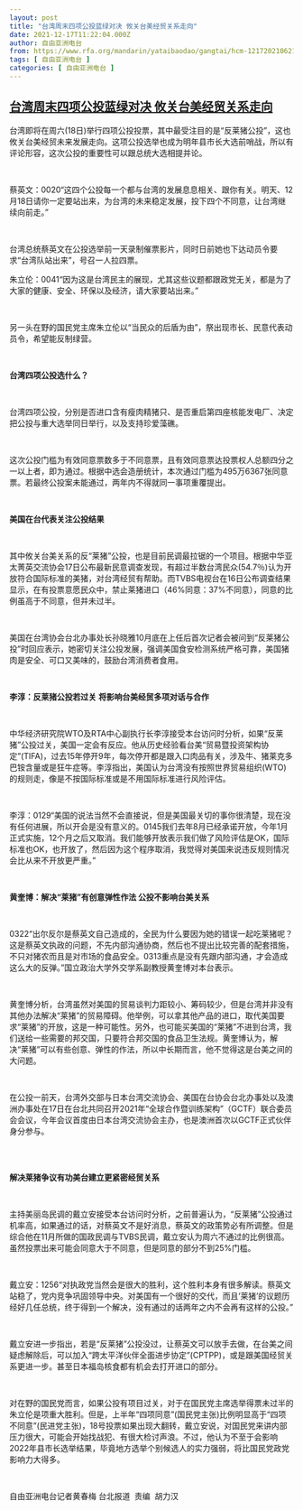 ```yaml
---
layout: post
title: "台湾周末四项公投蓝绿对决 攸关台美经贸关系走向"
date: 2021-12-17T11:22:04.000Z
author: 自由亚洲电台
from: https://www.rfa.org/mandarin/yataibaodao/gangtai/hcm-12172021062156.html
tags: [ 自由亚洲电台 ]
categories: [ 自由亚洲电台 ]
---
```

<!--1639740124000-->
[台湾周末四项公投蓝绿对决 攸关台美经贸关系走向](https://www.rfa.org/mandarin/yataibaodao/gangtai/hcm-12172021062156.html)
------

<div>
<p>台湾即将在周六(18日)举行四项公投投票，其中最受注目的是“反莱猪公投”，这也攸关台美经贸未来发展走向。这项公投选举也成为明年县市长大选前哨战，所以有评论形容，这次公投的重要性可以跟总统大选相提并论。</p><p> </p><p>蔡英文：0020“这四个公投每一个都与台湾的发展息息相关、跟你有关。明天、12月18日请你一定要站出来，为台湾的未来稳定发展，投下四个不同意，让台湾继续向前走。”</p><p> </p><p>台湾总统蔡英文在公投选举前一天录制催票影片，同时日前她也下达动员令要求“台湾队站出来”，号召一人拉四票。</p><p>朱立伦：0041“因为这是台湾民主的展现，尤其这些议题都跟政党无关，都是为了大家的健康、安全、环保以及经济，请大家要站出来。”</p><p> </p><p>另一头在野的国民党主席朱立伦以“当民众的后盾为由”，祭出现市长、民意代表动员令，希望能反制绿营。</p><p> </p><p><strong>台湾四项公投选什么？</strong></p><p> </p><p>台湾四项公投，分别是否进口含有瘦肉精猪只、是否重启第四座核能发电厂、决定把公投与重大选举同日举行，以及支持珍爱藻礁。</p><p> </p><p>这次公投门槛为有效同意票数多于不同意票，且有效同意票达投票权人总额四分之一以上者，即为通过。根据中选会造册统计，本次通过门槛为495万6367张同意票。若最终公投案未能通过，两年内不得就同一事项重覆提出。</p><p> </p><p><strong>美国在台代表关注公投结果</strong></p><p> </p><p>其中攸关台美关系的反“莱猪”公投，也是目前民调最拉锯的一个项目。根据中华亚太菁英交流协会17日公布最新民意调查发现，有超过半数台湾民众(54.7％)认为开放符合国际标准的美猪，对台湾经贸有帮助。而TVBS电视台在16日公布调查结果显示，在有投票意愿民众中，禁止莱猪进口（46%同意：37%不同意），同意的比例虽高于不同意，但并未过半。</p><p> </p><p>美国在台湾协会台北办事处长孙晓雅10月底在上任后首次记者会被问到“反莱猪公投”时回应表示，她密切关注公投发展，强调美国食安检测系统严格可靠，美国猪肉是安全、可口又美味的，鼓励台湾消费者食用。</p><p> </p><p><strong>李淳：反莱猪公投若过关</strong> <strong>将影响台美经贸多项对话与合作</strong></p><p> </p><p>中华经济研究院WTO及RTA中心副执行长李淳接受本台访问时分析，如果“反莱猪”公投过关，美国一定会有反应。他从历史经验看台美“贸易暨投资架构协定”(TIFA)，过去15年停开9年，每次停开都是跟入口肉品有关，涉及牛、猪莱克多巴铵含量或是狂牛症等。李淳指出，美国认为台湾没有按照世界贸易组织(WTO)的规则走，像是不按国际标准或是不用国际标准进行风险评估。</p><p> </p><p>李淳：0129“美国的说法当然不会直接说，但是美国最关切的事你很清楚，现在没有任何进展，所以开会是没有意义的。0145我们去年8月已经承诺开放，今年1月正式实施，12个月之后又取消。我们能够开放表示我们做了风险评估是OK，国际标准也OK，也开放了，然后因为这个程序取消，我觉得对美国来说违反规则情况会比从来不开放更严重。”</p><p> </p><p><strong>黄奎博：解决“莱猪”有创意弹性作法 公投不影响台美关系</strong></p><p> </p><p>0322“出尔反尔是蔡英文自己造成的，全民为什么要因为她的错误一起吃莱猪呢？这是蔡英文执政的问题，不先内部沟通协商，然后也不提出比较完善的配套措施，不只对猪农而且是对市场的食品安全。0313重点是没有先跟内部沟通，才会造成这么大的反弹。”国立政治大学外交学系副教授黄奎博对本台表示。</p><p> </p><p>黄奎博分析，台湾虽然对美国的贸易谈判力距较小、筹码较少，但是台湾并非没有其他办法解决“莱猪”的贸易障碍。他举例，可以拿其他产品的进口，取代美国要求“莱猪”的开放，这是一种可能性。另外，也可能买美国的“莱猪”不进到台湾，我们送给一些需要的邦交国，只要符合邦交国的食品卫生法规。黄奎博认为，解决“莱猪”可以有些创意、弹性的作法，所以中长期而言，他不觉得这是台美之间的大问题。</p><p> </p><p>在公投一前天，台湾外交部与日本台湾交流协会、美国在台协会台北办事处以及澳洲办事处在17日在台北共同召开2021年“全球合作暨训练架构”（GCTF）联合委员会会议，今年会议首度由日本台湾交流协会主办，也是澳洲首次以GCTF正式伙伴身分参与。</p><p><br/><br/></p><p><strong>解决莱猪争议有功美台建立更紧密经贸关系</strong></p><p> </p><p>主持美丽岛民调的戴立安接受本台访问时分析，之前普遍认为，“反莱猪”公投通过机率高，如果通过的话，对蔡英文不是好消息，蔡英文的政策势必有所调整。但是综合他在11月所做的国政民调与TVBS民调，戴立安认为周六不通过的比例很高。虽然投票出来可能会同意大于不同意，但是同意的部分不到25%门槛。</p><p> </p><p>戴立安：1256“对执政党当然会是很大的胜利，这个胜利本身有很多解读。蔡英文站稳了，党内竞争巩固领导中央。对美国有一个很好的交代，而且‘莱猪’的议题历经好几任总统，终于得到一个解决，没有通过的话两年之内不会再有这样的公投。”</p><p> </p><p>戴立安进一步指出，若是“反莱猪”公投没过，让蔡英文可以放手去做，在台美之间疑虑解除后，可以加入“跨太平洋伙伴全面进步协定”(CPTPP)，或是跟美国经贸关系更进一步。甚至日本福岛核食都有机会去打开进口的部分。</p><p> </p><p>对在野的国民党而言，如果公投有项目过关，对于在国民党主席选举得票未过半的朱立伦是项重大胜利。但是，上半年“四项同意”(国民党主张)比例明显高于“四项不同意”(民进党主张)，18号投票如果出现大翻转，戴立安说，对国民党来讲内部压力很大，可能会开始找战犯、有很大检讨声浪。不过，他认为不至于会影响2022年县市长选举结果，毕竟地方选举个别候选人的实力强弱，将比国民党政党影响力大得多。</p><p> </p><p>自由亚洲电台记者黄春梅 台北报道  责编  胡力汉</p><p> </p><p> </p><p> </p><p> </p>
</div>
